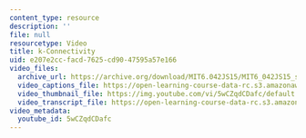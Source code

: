 ```yaml
---
content_type: resource
description: ''
file: null
resourcetype: Video
title: k-Connectivity
uid: e207e2cc-facd-7625-cd90-47595a57e166
video_files:
  archive_url: https://archive.org/download/MIT6.042JS15/MIT6_042JS15_simple_kconnect_ipod.mp4
  video_captions_file: https://open-learning-course-data-rc.s3.amazonaws.com/6-042j-mathematics-for-computer-science-spring-2015/74646b6ecfea53c1a7daf6ff701a564f_5wCZqdCDafc.vtt
  video_thumbnail_file: https://img.youtube.com/vi/5wCZqdCDafc/default.jpg
  video_transcript_file: https://open-learning-course-data-rc.s3.amazonaws.com/6-042j-mathematics-for-computer-science-spring-2015/b6d0f4582cae4ae436d06dfada640fc0_5wCZqdCDafc.pdf
video_metadata:
  youtube_id: 5wCZqdCDafc
---
```

